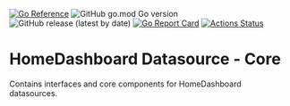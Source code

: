 [![Go Reference](https://pkg.go.dev/badge/github.com/tommzn/hdb-datasource-core.svg)](https://pkg.go.dev/github.com/tommzn/hdb-datasource-core)
![GitHub go.mod Go version](https://img.shields.io/github/go-mod/go-version/tommzn/hdb-datasource-core)
![GitHub release (latest by date)](https://img.shields.io/github/v/release/tommzn/hdb-datasource-core)
[![Go Report Card](https://goreportcard.com/badge/github.com/tommzn/hdb-datasource-core)](https://goreportcard.com/report/github.com/tommzn/hdb-datasource-core)
[![Actions Status](https://github.com/tommzn/hdb-datasource-core/actions/workflows/go.pkg.auto-ci.yml/badge.svg)](https://github.com/tommzn/hdb-datasource-core/actions)

# HomeDashboard Datasource - Core
Contains interfaces and core components for HomeDashboard datasources.
